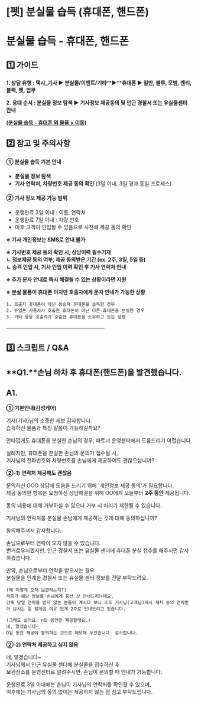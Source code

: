 # [펫] 분실물 습득 (휴대폰, 핸드폰)

**분실물 습득 - 휴대폰, 핸드폰**
=====================

**1️⃣ 가이드**
-----------

**1. 상담 유형 : 택시\_기사 ▶ 분실물/이벤트/기타****▶****휴대폰 ▶ 일반, 블루, 모범, 벤티, 블랙, 펫, 업무**

**2. 응대 순서 : 분실물 정보 탐색 ▶** **기사정보 제공동의 및 인근 경찰서 또는 유실물센터 안내**

[**(분실물 습득 - 휴대폰 외 물품 > 이동)**](https://kakaomobilitysupport.zendesk.com/hc/ko/articles/30654266988313--%ED%8E%AB-%EB%B6%84%EC%8B%A4%EB%AC%BC-%EC%8A%B5%EB%93%9D-%ED%9C%B4%EB%8C%80%ED%8F%B0-%EC%99%B8-%EB%AC%BC%ED%92%88)

**2️⃣ 참고 및 주의사항**
-----------------

#### **① 분실물 습득 기본 안내**

* **분실물 정보 탐색**
* **기사 연락처, 차량번호 제공 동의 확인** (3일 이내, 3일 경과 동일 프로세스)

#### **② 기사 정보 제공 가능 범위**

* 운행완료 3일 이내 : 이름, 연락처
* 운행완료 7일 이내 : 차량 번호
* 이후 고객이 인입될 수 있음으로 사전에 제공 동의 확인

**※ 기사 개인정보는 SMS로 안내 불가**

**※ 기사번호 제공 동의 확인 시, 상담이력 필수기재  
ㄴ 정보제공 동의 여부, 제공 동의받은 기간 (ex. 2주, 3일, 5일 등)**  
**ㄴ 승객 인입 시, 기사 인입 이력 확인 후 기사 연락처 안내**

**※ 추가 문자 안내로 즉시 해결될 수 있는 상황이라면 지원**

**※ 분실 물품이 휴대폰 이지만 호출자에게 문자 안내가 가능한 상황**

```
1. 호출자 휴대폰이 아닌 동승자 휴대폰을 습득한 경우  
2. 듀얼폰 사용자가 호출한 휴대폰이 아닌 다른 휴대폰을 분실한 경우  
3. 기타 등등 호출자가 호출한 휴대폰을 소유하고 있는 상황
```

―――――――――――――――――――

**3️⃣ 스크립트 / Q&A**
------------------

**Q1.****손님 하차 후 휴대폰(핸드폰)을 발견했습니다.**
------------------------------------

**A1.**
-------

**① 기본안내(감성케어)**

기사(기사)님의 소중한 제보 감사합니다.  
습득하신 물품과 특징 말씀이 가능하실까요?

안타깝게도 휴대폰을 분실한 손님의 경우, 파트너 운영센터에서 도움드리기 어렵습니다.

실례지만, 휴대폰을 분실한 손님의 문의가 접수될 시,   
기사님의 전화번호와 차량번호를 손님에게 제공하여도 괜찮으십니까?

**②-1)** **연락처 제공해도 괜찮음**

문의하신 OOO 상담에 도움을 드리기 위해 '개인정보 제공 동의'가 필요합니다.  
제공 동의한 항목은 요청하신 상담해결을 위해 OO에게 오늘부터 **2주 동안** 제공됩니다.

동의 내용에 대해 거부하실 수 있으나 거부 시 처리가 제한될 수 있습니다.

기사님의 연락처를 분실물 손님에게 제공하는 것에 대해 동의하십니까?

동의해주셔서 감사합니다.

손님으로부터 연락이 오지 않을 수 있습니다.  
번거로우시겠지만, 인근 경찰서 또는 유실물 센터에 휴대폰 분실 접수를 해주시면 감사하겠습니다.

만약, 손님으로부터 연락을 받으시는 경우   
분실물을 인계한 경찰서 또는 유실물 센터 정보를 전달 부탁드려요.

```
(왜 이렇게 오래 보관하는지?)   
저희가 해당 정보를 손님에게 유선 상 안내드리는데요.  
간혹 당일 연락을 받지 않는 분들이 계시다 보니 추후 기사님(고객님)께서 재차 동의 연락받아 보시는 일 없게끔 여유 있게 2주로 안내드리고 있습니다.  
  
(그래도 싫어요. n일 동안만 제공할래요.)  
네, 알겠습니다~  
O일 동안 제공에 동의하는 것으로 메모해 두겠습니다. 감사합니다.
```

**②-2) 연락처 제공하고 싶지 않음**

네, 알겠습니다~   
기사님께서 인근 유실물 센터에 분실물을 접수하신 후   
보관장소를 운영센터로 알려주시면, 손님이 문의할 때 안내가 가능합니다.

운행완료 3일 이내에는 손님이 기사님의 연락처를 확인할 수 있으며,   
이후에는 기사님의 동의 없이는 제공하지 않는 점 참고 부탁드립니다.